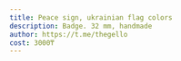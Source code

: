 ```yaml
---
title: Peace sign, ukrainian flag colors
description: Badge. 32 mm, handmade
author: https://t.me/thegello
cost: 3000₸
---
```

